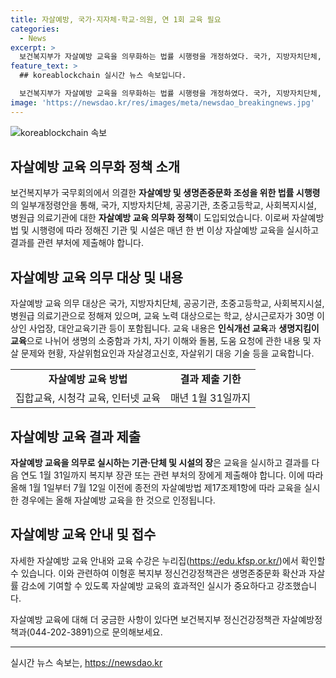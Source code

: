 ```yaml
---
title: 자살예방, 국가·지자체·학교·의원, 연 1회 교육 필요
categories:
  - News
excerpt: >
  보건복지부가 자살예방 교육을 의무화하는 법률 시행령을 개정하였다. 국가, 지방자치단체, 학교, 병원 등은 매년 자살예방 교육을 시행해야 하며, 학생과 근로자, 서비스 제공자 등을 대상으로 인식개선과 생명지킴이 교육을 권장하고 있다. 교육은 올해 12일부터 의무화되지만, 이전에 이미 교육을 실시한 경우 특례가 인정된다. 복지부는 생명존중문화 확산과 자살률 감소를 기대하고 있다. (요약문)
feature_text: >
  ## koreablockchain 실시간 뉴스 속보입니다.

  보건복지부가 자살예방 교육을 의무화하는 법률 시행령을 개정하였다. 국가, 지방자치단체, 학교, 병원 등은 매년 자살예방 교육을 시행해야 하며, 학생과 근로자, 서비스 제공자 등을 대상으로 인식개선과 생명지킴이 교육을 권장하고 있다. 교육은 올해 12일부터 의무화되지만, 이전에 이미 교육을 실시한 경우 특례가 인정된다. 복지부는 생명존중문화 확산과 자살률 감소를 기대하고 있다. (요약문)
image: 'https://newsdao.kr/res/images/meta/newsdao_breakingnews.jpg'
---
```


<p><img src="https://newsdao.kr/res/images/meta/newsdao_breakingnews.jpg" alt="koreablockchain 속보" /></p>

<h2 data-ke-size="size26">자살예방 교육 의무화 정책 소개</h2>

<p data-ke-size="size16">보건복지부가 국무회의에서 의결한 <b>자살예방 및 생명존중문화 조성을 위한 법률 시행령</b>의 일부개정령안을 통해, 국가, 지방자치단체, 공공기관, 초중고등학교, 사회복지시설, 병원급 의료기관에 대한 <b>자살예방 교육 의무화 정책</b>이 도입되었습니다. 이로써 자살예방법 및 시행령에 따라 정해진 기관 및 시설은 매년 한 번 이상 자살예방 교육을 실시하고 결과를 관련 부처에 제출해야 합니다.</p>

<h2 data-ke-size="size26">자살예방 교육 의무 대상 및 내용</h2>

<p data-ke-size="size16">자살예방 교육 의무 대상은 국가, 지방자치단체, 공공기관, 초중고등학교, 사회복지시설, 병원급 의료기관으로 정해져 있으며, 교육 노력 대상으로는 학교, 상시근로자가 30명 이상인 사업장, 대안교육기관 등이 포함됩니다. 교육 내용은 <b>인식개선 교육</b>과 <b>생명지킴이 교육</b>으로 나뉘어 생명의 소중함과 가치, 자기 이해와 돌봄, 도움 요청에 관한 내용 및 자살 문제와 현황, 자살위험요인과 자살경고신호, 자살위기 대응 기술 등을 교육합니다.</p>

<table>
    <tr>
        <td style="text-align: center; height: 17px;"><b>자살예방 교육 방법</b></td>
        <td style="text-align: center; height: 17px;"><b>결과 제출 기한</b></td>
    </tr>
    <tr>
        <td style="text-align: center; height: 17px;">집합교육, 시청각 교육, 인터넷 교육</td>
        <td style="text-align: center; height: 17px;">매년 1월 31일까지</td>
    </tr>
</table>

<h2 data-ke-size="size26">자살예방 교육 결과 제출</h2>

<p data-ke-size="size16"><b>자살예방 교육을 의무로 실시하는 기관·단체 및 시설의 장</b>은 교육을 실시하고 결과를 다음 연도 1월 31일까지 복지부 장관 또는 관련 부처의 장에게 제출해야 합니다. 이에 따라 올해 1월 1일부터 7월 12일 이전에 종전의 자살예방법 제17조제1항에 따라 교육을 실시한 경우에는 올해 자살예방 교육을 한 것으로 인정됩니다.</p>

<h2 data-ke-size="size26">자살예방 교육 안내 및 접수</h2>

<p data-ke-size="size16">자세한 자살예방 교육 안내와 교육 수강은 누리집(<a href="https://edu.kfsp.or.kr/">https://edu.kfsp.or.kr/</a>)에서 확인할 수 있습니다. 이와 관련하여 이형훈 복지부 정신건강정책관은 생명존중문화 확산과 자살률 감소에 기여할 수 있도록 자살예방 교육의 효과적인 실시가 중요하다고 강조했습니다.</p>

<p data-ke-size="size16">자살예방 교육에 대해 더 궁금한 사항이 있다면 보건복지부 정신건강정책관 자살예방정책과(044-202-3891)으로 문의해보세요.</p>

<hr>

<p data-ke-size="size16"></p>
실시간 뉴스 속보는, <a href="https://newsdao.kr" rel="dofollow">https://newsdao.kr</a>


